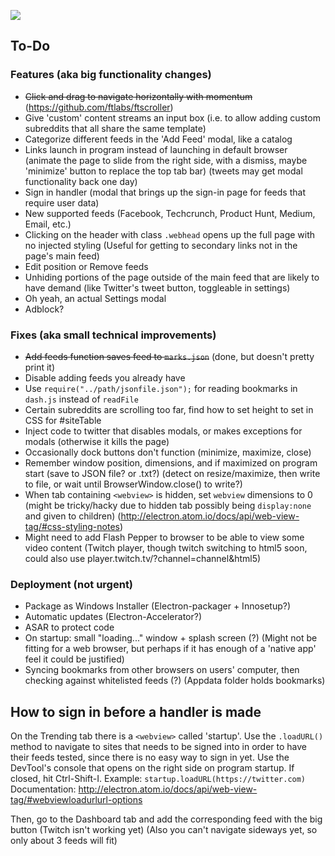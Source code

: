 ![](https://i.imgur.com/yfp1WP9.png)


## To-Do

### Features (aka big functionality changes)
* ~~Click and drag to navigate horizontally with momentum~~ (https://github.com/ftlabs/ftscroller)
* Give 'custom' content streams an input box (i.e. to allow adding custom subreddits that all share the same template)
* Categorize different feeds in the 'Add Feed' modal, like a catalog
* Links launch in program instead of launching in default browser (animate the page to slide from the right side, with a dismiss, maybe 'minimize' button to replace the top tab bar) (tweets may get modal functionality back one day)
* Sign in handler (modal that brings up the sign-in page for feeds that require user data)
* New supported feeds (Facebook, Techcrunch, Product Hunt, Medium, Email, etc.)
* Clicking on the header with class `.webhead` opens up the full page with no injected styling (Useful for getting to secondary links not in the page's main feed)
* Edit position or Remove feeds
* Unhiding portions of the page outside of the main feed that are likely to have demand (like Twitter's tweet button, toggleable in settings)
* Oh yeah, an actual Settings modal
* Adblock?


### Fixes (aka small technical improvements)

* ~~Add feeds function saves feed to `marks.json`~~ (done, but doesn't pretty print it)
* Disable adding feeds you already have
* Use `require("../path/jsonfile.json");` for reading bookmarks in `dash.js` instead of `readFile`
* Certain subreddits are scrolling too far, find how to set height to set in CSS for #siteTable
* Inject code to twitter that disables modals, or makes exceptions for modals (otherwise it kills the page)
* Occasionally dock buttons don't function (minimize, maximize, close)
* Remember window position, dimensions, and if maximized on program start (save to JSON file? or .txt?) (detect on resize/maximize, then write to file, or wait until BrowserWindow.close() to write?)
* When tab containing `<webview>` is hidden, set `webview` dimensions to 0 (might be tricky/hacky due to hidden tab possibly being `display:none` and given to children) (http://electron.atom.io/docs/api/web-view-tag/#css-styling-notes)
* Might need to add Flash Pepper to browser to be able to view some video content (Twitch player, though twitch switching to html5 soon, could also use player.twitch.tv/?channel=channel&html5)


### Deployment (not urgent)

* Package as Windows Installer (Electron-packager + Innosetup?)
* Automatic updates (Electron-Accelerator?)
* ASAR to protect code
* On startup: small "loading..." window + splash screen (?) (Might not be fitting for a web browser, but perhaps if it has enough of a 'native app' feel it could be justified)
* Syncing bookmarks from other browsers on users' computer, then checking against whitelisted feeds (?) (Appdata folder holds bookmarks)


## How to sign in before a handler is made

On the Trending tab there is a `<webview>` called 'startup'. Use the `.loadURL()` method to navigate to sites that needs to be signed into in order to have their feeds tested, since there is no easy way to sign in yet. Use the DevTool's console that opens on the right side on program startup. If closed, hit Ctrl-Shift-I. Example: `startup.loadURL(https://twitter.com)`
Documentation: http://electron.atom.io/docs/api/web-view-tag/#webviewloadurlurl-options

Then, go to the Dashboard tab and add the corresponding feed with the big button (Twitch isn't working yet) (Also you can't navigate sideways yet, so only about 3 feeds will fit)
